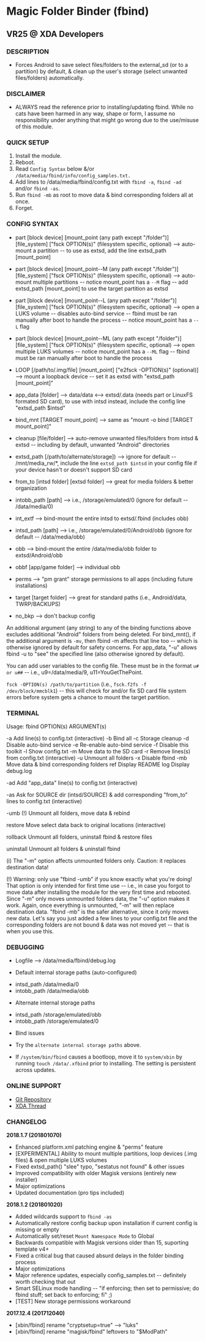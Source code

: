 # Magic Folder Binder (fbind)     
## VR25 @ XDA Developers


### DESCRIPTION
- Forces Android to save select files/folders to the external_sd (or to a partition) by default, & clean up the user's storage (select unwanted files/folders) automatically.


### DISCLAIMER
- ALWAYS read the reference prior to installing/updating fbind. While no cats have been harmed in any way, shape or form, I assume no responsibility under anything that might go wrong due to the use/misuse of this module. 


### QUICK SETUP
1. Install the module.
2. Reboot.
3. Read `Config Syntax` below &/or `/data/media/fbind/info/config_samples.txt.`
4. Add lines to /data/media/fbind/config.txt with `fbind -a`, `fbind -ad` and/or `fbind -as`.
5. Run `fbind -mb` as root to move data & bind corresponding folders all at once.
6. Forget.


### CONFIG SYNTAX

- part [block device] [mount_point (any path except "/folder")] [file_system] ["fsck OPTION(s)" (filesystem specific, optional) --> auto-mount a partition -- to use as extsd, add the line extsd_path [mount_point]
- part [block device] [mount_point--M (any path except "/folder")] [file_system] ["fsck OPTION(s)" (filesystem specific, optional) --> auto-mount multiple partitions -- notice mount_point has a `--M` flag -- add extsd_path [mount_point] to use the target partition as extsd
- part [block device] [mount_point--L (any path except "/folder")] [file_system] ["fsck OPTION(s)" (filesystem specific, optional) --> open a LUKS volume -- disables auto-bind service -- fbind must be ran manually after boot to handle the process -- notice mount_point has a `--L` flag
- part [block device] [mount_point--ML (any path except "/folder")] [file_system] ["fsck OPTION(s)" (filesystem specific, optional) --> open multiple LUKS volumes -- notice mount_point has a `--ML` flag -- fbind must be ran manually after boot to handle the process
- LOOP [/path/to/.img/file] [mount_point] ["e2fsck -OPTION(s)" (optional)] --> mount a loopback device -- set it as extsd with "extsd_path [mount_point]"

- app_data [folder] --> data/data <--> extsd/.data (needs part or LinuxFS formated SD card), to use with intsd instead, include the config line "extsd_path $intsd"
- bind_mnt [TARGET mount_point] --> same as "mount -o bind [TARGET mount_point]"
- cleanup [file/folder] --> auto-remove unwanted files/folders from intsd & extsd -- including by default, unwanted "Android" directories
- extsd_path [/path/to/alternate/storage]) --> ignore for default -- /mnt/media_rw/*, include the line `extsd_path $intsd` in your config file if your device hasn't or doesn't support SD card
- from_to [intsd folder] [extsd folder] --> great for media folders & better organization
- intobb_path [path] --> i.e., /storage/emulated/0 (ignore for default -- /data/media/0)
- int_extf --> bind-mount the entire intsd to extsd/.fbind (includes obb)
- intsd_path [path] --> i.e., /storage/emulated/0/Android/obb (ignore for default -- /data/media/obb)
- obb --> bind-mount the entire /data/media/obb folder to extsd/Android/obb
- obbf [app/game folder] --> individual obb
- perms --> "pm grant" storage permissions to all apps (including future installations)
- target [target folder] --> great for standard paths (i.e., Android/data, TWRP/BACKUPS)
- no_bkp --> don't backup config

An additional argument (any string) to any of the binding functions above excludes additional "Android" folders from being deleted. For bind_mnt(), if the additional argument is `-mv`, then fbind -m affects that line too -- which is otherwise ignored by default for safety concerns. For app_data, "-u" allows fbind -u to "see" the specified line (also otherwise ignored by default).

You can add user variables to the config file. These must be in the format `u# or u##` -- i.e., u9=/data/media/9, u11=YouGetThePoint.

`fsck -OPTION(s) /path/to/partition` (i.e., `fsck.f2fs -f /dev/block/mmcblk1`) -- this will check for and/or fix SD card file system errors before system gets a chance to mount the target partition.


### TERMINAL

Usage: fbind OPTION(s) ARGUMENT(s)

-a		Add line(s) to config.txt (interactive)
-b		Bind all
-c		Storage cleanup
-d		Disable auto-bind service
-e		Re-enable auto-bind service
-f		Disable this toolkit
-l		Show config.txt
-m		Move data to the SD card
-r		Remove lines(s) from config.txt (interactive)
-u		Unmount all folders
-x		Disable fbind
-mb		Move data & bind corresponding folders
ref		Display README
log		Display debug.log

-ad		Add "app_data" line(s) to config.txt (interactive)

-as		Ask for SOURCE dir (intsd/SOURCE) & add corresponding "from_to" lines to config.txt (interactive)

-umb		(!) Unmount all folders, move data & rebind

restore		Move select data back to original locations (interactive)

rollback	Unmount all folders, uninstall fbind & restore files

uninstall	Unmount all folders & uninstall fbind

(i) The "-m" option affects unmounted folders only. Caution: it replaces destination data!

(!) Warning: only use "fbind -umb" if you know exactly what you're doing! That option is only intended for first time use -- i.e., in case you forgot to move data after installing the module for the very first time and rebooted. Since "-m" only moves unmounted folders data, the "-u" option makes it work. Again, once everything is unmounted, "-m" will then replace destination data. "fbind -mb" is the safer alternative, since it only moves new data. Let's say you just added a few lines to your config.txt file and the corresponding folders are not bound & data was not moved yet -- that is when you use this.


### DEBUGGING

* Logfile --> /data/media/fbind/debug.log

* Default internal storage paths (auto-configured)
- intsd_path /data/media/0
- intobb_path /data/media/obb

* Alternate internal storage paths
- intsd_path /storage/emulated/obb
- intobb_path /storage/emulated/0

* Bind issues
- Try the `alternate internal storage paths` above.

* If `/system/bin/fbind` causes a bootloop, move it to `system/xbin` by running `touch /data/.xfbind` prior to installing. The setting is persistent across updates.


### ONLINE SUPPORT
- [Git Repository](https://github.com/Magisk-Modules-Repo/Magic-Folder-Binder)
- [XDA Thread](https://forum.xda-developers.com/apps/magisk/module-magic-folder-binder-t3621814/page2post72688621)


### CHANGELOG

**2018.1.7 (201801070)**
- Enhanced platform.xml patching engine & "perms" feature
- [EXPERIMENTAL] Ability to mount multiple partitions, loop devices (.img files) & open multiple LUKS volumes
- Fixed extsd_path() "slee" typo, "sestatus not found" & other issues
- Improved compatibility with older Magisk versions (entirely new installer)
- Major optimizations
- Updated documentation (pro tips included)

**2018.1.2 (201801020)**
- Added wildcards support to `fbind -as`
- Automatically restore config backup upon installation if current config is missing or empty
- Automatically set/reset `Mount Namespace Mode` to Global
- Backwards compatible with Magisk versions older than 15, suporting template v4+
- Fixed a critical bug that caused absurd delays in the folder binding process
- Major optimizations
- Major reference updates, especially config_samples.txt -- definitely worth checking that out
- Smart SELinux mode handling -- "if enforcing; then set to permissive; do fbind stuff; set back to enforcing; fi" ;)
- [TEST] New storage permissions workaround

**2017.12.4 (201712040)**
- [xbin/fbind] rename "cryptsetup=true" --> "luks"
- [xbin/fbind] rename "magisk/fbind" leftovers to "$ModPath"
